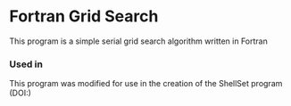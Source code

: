 # Fortran Grid Search
This program is a simple serial grid search algorithm written in Fortran


### Used in
This program was modified for use in the creation of the ShellSet program (DOI:)
